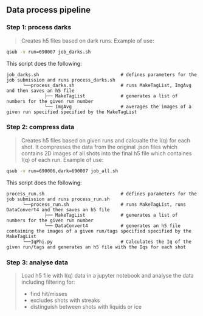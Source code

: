 ## Data process pipeline

### Step 1: process darks
> Creates h5 files based on dark runs. Example of use:
 ```bash
 qsub -v run=690007 job_darks.sh 
 ```
This script does the following:

    job_darks.sh                              # defines parameters for the job submission and runs process_darks.sh
          └──process_darks.sh                 # runs MakeTagList, ImgAvg and then saves an h5 file 
                  ├── MakeTagList             # generates a list of numbers for the given run number 
                  └── ImgAvg                  # averages the images of a given run specified specified by the MakeTagList

### Step 2: compress data
> Creates h5 files based on given runs and calcualte the I(q) for each shot. It compresses the data from the original .json files which contains 2D images of all shots into the final h5 file which containes I(q) of each run. 
> Example of use:
```bash
qsub -v run=690006,dark=690007 job_all.sh
```

This script does the following:

    process_run.sh                            # defines parameters for the job submission and runs process_run.sh
          └──process_run.sh                   # runs MakeTagList, runs DataConvert4 and then saves an h5 file 
                  ├── MakeTagList             # generates a list of numbers for the given run number 
                  └── DataConvert4            # generates an h5 file containing the images of a given run/tags specified specified by the MakeTagList
          └──IqPhi.py                         # Calculates the Iq of the given run/tags and generates an h5 file with the Iqs for each shot
          
### Step 3: analyse data
> Load h5 file with I(q) data in a jupyter notebook and analyse the data including filtering for:
> - find hit/misses 
> - excludes shots with streaks 
> - distinguish between shots with liquids or ice 
